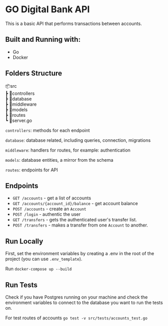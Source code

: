 # GO Digital Bank API
This is a basic API that performs transactions between accounts.

## Built and Running with:
- Go
- Docker

## Folders Structure

📦src<br>
 ┣ 📂controllers<br>
 ┣ 📂database<br>
 ┣ 📂middleware<br>
 ┣ 📂models<br>
 ┣ 📂routes<br>
 ┗ 📜server.go<br>

 
`controllers`: methods for each endpoint

`database`: database related, including queries, connection, migrations

`middleware`: handlers for routes, for example: authentication

`models`: database entities, a mirror from the schema

`routes`: endpoints for API


## Endpoints
- `GET /accounts` - get a list of accounts
- `GET /accounts/{account_id}/balance` - get account balance
- `POST /accounts` - create an `Account`
- `POST /login` - authentic the user
- `GET /transfers` - gets the authenticated user's transfer list.
- `POST /transfers` - makes a transfer from one `Account` to another.

## Run Locally
First, set the environment variables by creating a .env in the root of the project (you can use `.env_template`).

Run `docker-compose up --build`

## Run Tests

Check if you have Postgres running on your machine and check the environment variables to connect to the database you want to run the tests on.

For test routes of accounts `go test -v src/tests/accounts_test.go`
